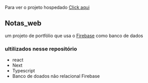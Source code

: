 Para ver o projeto hospedado [Click aqui](https://notas-web.vercel.app/)

## Notas_web

um projeto de portfólio
que usa o [Firebase](https://firebase.google.com/) como banco de dados

### ultilizados nesse repositório
- react
- Next
- Typescript
- Banco de doados não relacional Firebase
